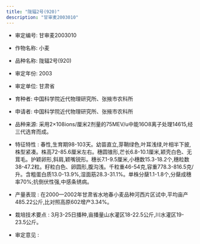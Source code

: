 ```yaml
---
title: "陇辐2号(920)"
description: "甘审麦2003010"
---
```

* 审定编号:  甘审麦2003010

*  作物名称:  小麦

*  品种名称:  陇辐2号(920)

*  审定年份:  2003

*  审定单位:  甘肃省

* 育种者:  中国科学院近代物理研究所、张掖市农科所

*  申请者:  中国科学院近代物理研究所、张掖市农科所

*  品种来源:  采用2×108ions/厘米2剂量的75MEV/u中能16O8离子处理14615,经三代选育而成。

*  特征特性 : 
春性,生育期98-103天。幼苗直立,芽鞘绿色,叶耳浅绿,叶相半下披,株型紧凑。株高72-85.6厘米左右。穗圆锥形,芒长6.8-10.1厘米,颖壳白色、无茸毛。护颖卵形,斜肩,颖嘴锐形。穗长7.1-9.5厘米,小穗数15.3-18.2个,穗粒数38-47.2粒。籽粒白色、卵圆形,腹沟浅。千粒重46-54克,容重778.3-816.5克/升。含粗蛋白质13.0-13.9%,湿面筋28.3-31.1%。单株分蘖1.1-1.8个,分蘖成穗率70%;抗倒伏性强,中感条锈病。
 
*  产量表现 : 
在2000—2002年甘肃省水地春小麦品种河西片区试中,平均亩产485.22公斤,比对照高原602增产3.34%。

*  栽培技术要点 : 
3月3-25日播种,亩播量山水灌区18-22.5公斤,川水灌区19-23.5公斤。

*  审定意见 : 

